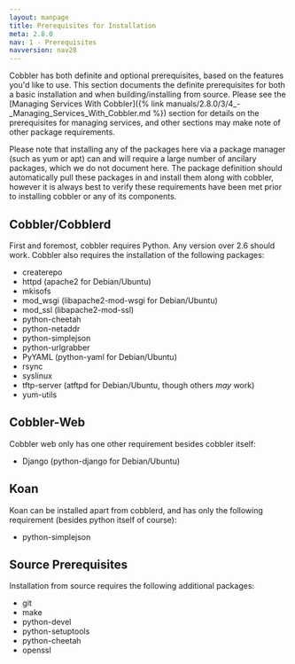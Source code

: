```yaml
---
layout: manpage
title: Prerequisites for Installation
meta: 2.8.0
nav: 1 - Prerequisites
navversion: nav28
---
```


Cobbler has both definite and optional prerequisites, based on the features you'd like to use. This section documents
the definite prerequisites for both a basic installation and when building/installing from source. Please see the
[Managing Services With Cobbler]({% link manuals/2.8.0/3/4_-_Managing_Services_With_Cobbler.md %}) section for details
on the prerequisites for managing services, and other sections may make note of other package requirements.

Please note that installing any of the packages here via a package manager (such as yum or apt) can and will require a
large number of ancilary packages, which we do not document here. The package definition should automatically pull these
packages in and install them along with cobbler, however it is always best to verify these requirements have been met
prior to installing cobbler or any of its components.

## Cobbler/Cobblerd

First and foremost, cobbler requires Python. Any version over 2.6 should work. Cobbler also requires the installation of
the following packages:

* createrepo
* httpd (apache2 for Debian/Ubuntu)
* mkisofs
* mod_wsgi (libapache2-mod-wsgi for Debian/Ubuntu)
* mod_ssl (libapache2-mod-ssl)
* python-cheetah
* python-netaddr
* python-simplejson
* python-urlgrabber
* PyYAML (python-yaml for Debian/Ubuntu)
* rsync
* syslinux
* tftp-server (atftpd for Debian/Ubuntu, though others _may_ work)
* yum-utils

## Cobbler-Web

Cobbler web only has one other requirement besides cobbler itself:

* Django (python-django for Debian/Ubuntu)


## Koan

Koan can be installed apart from cobblerd, and has only the following requirement (besides python itself of course):

* python-simplejson

## Source Prerequisites

Installation from source requires the following additional packages:

* git
* make
* python-devel
* python-setuptools
* python-cheetah
* openssl
